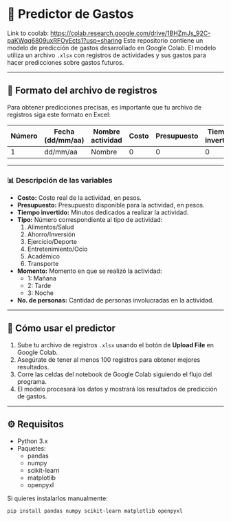 # 🧮 Predictor de Gastos

Link to coolab: https://colab.research.google.com/drive/1BHZmJs_92C-paKWqq6809uxRFOyEcts1?usp=sharing
Este repositorio contiene un modelo de predicción de gastos desarrollado en Google Colab. El modelo utiliza un archivo `.xlsx` con registros de actividades y sus gastos para hacer predicciones sobre gastos futuros.

---

## 📝 Formato del archivo de registros

Para obtener predicciones precisas, es importante que tu archivo de registros siga este formato en Excel:

| Número | Fecha (dd/mm/aa) | Nombre actividad | Costo | Presupuesto | Tiempo invertido | Tipo | Momento | No. de personas |
| ------ | ---------------- | ---------------- | ----- | ------------ | ---------------- | ---- | ------- | --------------- |
| 1      | dd/mm/aa         | Nombre           | 0     | 0            | 0                | 1-6  | 1-3     | 1+              |

---

### 📊 Descripción de las variables

- **Costo:** Costo real de la actividad, en pesos.
- **Presupuesto:** Presupuesto disponible para la actividad, en pesos.
- **Tiempo invertido:** Minutos dedicados a realizar la actividad.
- **Tipo:** Número correspondiente al tipo de actividad:
  1. Alimentos/Salud
  2. Ahorro/Inversión
  3. Ejercicio/Deporte
  4. Entretenimiento/Ocio
  5. Académico
  6. Transporte
- **Momento:** Momento en que se realizó la actividad:
  - 1: Mañana
  - 2: Tarde
  - 3: Noche
- **No. de personas:** Cantidad de personas involucradas en la actividad.

---

## 🚀 Cómo usar el predictor

1. Sube tu archivo de registros `.xlsx` usando el botón de **Upload File** en Google Colab.
2. Asegúrate de tener al menos 100 registros para obtener mejores resultados.
3. Corre las celdas del notebook de Google Colab siguiendo el flujo del programa.
4. El modelo procesará los datos y mostrará los resultados de predicción de gastos.

---

## ⚙️ Requisitos

- Python 3.x
- Paquetes:
  - pandas
  - numpy
  - scikit-learn
  - matplotlib
  - openpyxl

Si quieres instalarlos manualmente:
```bash
pip install pandas numpy scikit-learn matplotlib openpyxl
